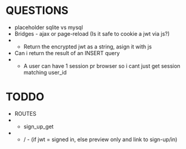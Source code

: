 # QUESTIONS

- placeholder sqlite vs mysql
- Bridges - ajax or page-reload (Is it safe to cookie a jwt via js?)
- - Return the encrypted jwt as a string, asign it with js
- Can i return the result of an INSERT query
- - A user can have 1 session pr browser so i cant just get session matching user_id

# TODDO

- ROUTES
- - sign_up_get
- - / - (if jwt = signed in, else preview only and link to sign-up/in)
